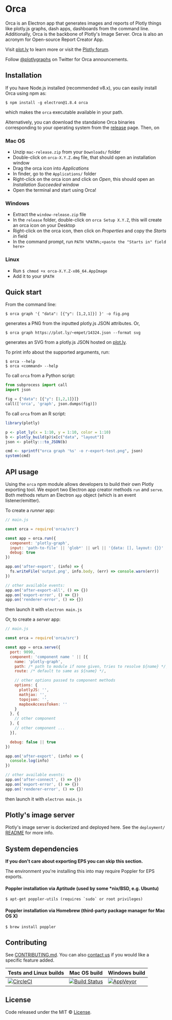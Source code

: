 # Orca

Orca is an Electron app that generates images and reports of Plotly things like
plotly.js graphs, dash apps, dashboards from the command line. Additionally,
Orca is the backbone of Plotly's Image Server. Orca is also an acronym for
Open-source Report Creator App.

Visit [plot.ly](https://plot.ly) to learn more or visit the [Plotly forum](https://community.plot.ly/).

Follow [@plotlygraphs](https://twitter.com/plotlygraphs) on Twitter for Orca announcements.

## Installation

If you have Node.js installed (recommended v8.x), you can easily install Orca
using npm as:

```
$ npm install -g electron@1.8.4 orca
```

which makes the `orca` executable available in your path.

Alternatively, you can download the standalone Orca binaries corresponding to
your operating system from the
[release](https://github.com/plotly/orca/releases) page. Then, on

### Mac OS

- Unzip `mac-release.zip` from your `Downloads/` folder
- Double-click on `orca-X.Y.Z.dmg` file, that should open an installation window
- Drag the orca icon into _Applications_
- In finder, go to the `Applications/` folder
- Right-click on the orca icon and click on _Open_, this should open an _Installation Succeeded_ window
- Open the terminal and start using Orca!

### Windows

- Extract the `window-release.zip` file
- In the `release` folder, double-click on `orca Setup X.Y.Z`, this will create an orca icon on your Desktop
- Right-click on the orca icon, then click on _Properties_ and copy the _Starts in_ field
- In the command prompt, run `PATH %PATH%;<paste the "Starts in" field here>`

### Linux

- Run `$ chmod +x orca-X.Y.Z-x86_64.AppImage`
- Add it to your `$PATH`

## Quick start

From the command line:

```
$ orca graph '{ "data": [{"y": [1,2,1]}] }' -o fig.png
```

generates a PNG from the inputted plotly.js JSON attributes. Or,

```
$ orca graph https://plot.ly/~empet/14324.json --format svg
```

generates an SVG from a plotly.js JSON hosted on [plot.ly](https://plot.ly/).

To print info about the supported arguments, run:

```
$ orca --help
$ orca <command> --help
```

To call `orca` from a Python script:

```python
from subprocess import call
import json

fig = {"data": [{"y": [1,2,1]}]}
call(['orca', 'graph', json.dumps(fig)])
```

To call `orca` from an R script:

```R
library(plotly)

p <- plot_ly(x = 1:10, y = 1:10, color = 1:10)
b <- plotly_build(p)$x[c("data", "layout")]
json <- plotly:::to_JSON(b)

cmd <- sprintf("orca graph '%s' -o r-export-test.png", json)
system(cmd)
```

## API usage

Using the `orca` npm module allows developers to build their own
Plotly exporting tool. We export two Electron app creator methods `run` and
`serve`.  Both methods return an Electron `app` object (which is an event
listener/emitter).

To create a _runner_ app:

```js
// main.js

const orca = require('orca/src')

const app = orca.run({
  component: 'plotly-graph',
  input: 'path-to-file' || 'glob*' || url || '{data: [], layout: {}}' || [/* array of those */],
  debug: true
})

app.on('after-export', (info) => {
  fs.writeFile('output.png', info.body, (err) => console.warn(err))
})

// other available events:
app.on('after-export-all', () => {})
app.on('export-error', () => {})
app.on('renderer-error', () => {})
```

then launch it with `electron main.js`

Or, to create a _server_ app:

```js
// main.js

const orca = require('orca/src')

const app = orca.serve({
  port: 9090,
  component: 'component name ' || [{
    name: 'plotly-graph',
    path: /* path to module if none given, tries to resolve ${name} */,
    route: /* default to same as ${name} */,

    // other options passed to component methods
    options: {
      plotlyJS: '',
      mathjax: '',
      topojson: '',
      mapboxAccessToken: ''
    }
  }, {
    // other component
  }, {
    // other component ...
  }],

  debug: false || true
})

app.on('after-export', (info) => {
  console.log(info)
})

// other available events:
app.on('after-connect', () => {})
app.on('export-error', () => {})
app.on('renderer-error', () => {})
```

then launch it with `electron main.js`

## Plotly's image server

Plotly's image server is dockerized and deployed here. See the `deployment/`
[README](https://github.com/plotly/orca/tree/master/deployment) for more info.

## System dependencies

**If you don't care about exporting EPS you can skip this section.**

The environment you're installing this into may require Poppler for EPS exports.

#### Poppler installation via Aptitude (used by some \*nix/BSD, e.g. Ubuntu)

```
$ apt-get poppler-utils (requires `sudo` or root privileges)
```

#### Poppler installation via Homebrew (third-party package manager for Mac OS X)

```
$ brew install poppler
```

## Contributing

See
[CONTRIBUTING.md](https://github.com/plotly/orca/blob/master/CONTRIBUTING.md).
You can also [contact us](https://plot.ly/products/consulting-and-oem/) if you
would like a specific feature added.

| Tests and Linux builds | Mac OS build | Windows build |
| ---------------------- | ------------ | ------------- |
| [![CircleCI](https://circleci.com/gh/plotly/orca.svg?style=svg)](https://circleci.com/gh/plotly/orca) | [![Build Status](https://travis-ci.org/plotly/orca.svg?branch=master)](https://travis-ci.org/plotly/orca) | [![AppVeyor](https://ci.appveyor.com/api/projects/status/github/plotly/orca?svg=true)](https://ci.appveyor.com/project/AppVeyorDashAdmin/image-exporter) |


## License

Code released under the MIT ©
[License](https://github.com/plotly/orca/blob/master/LICENSE).
